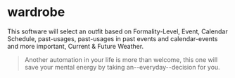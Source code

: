 # wardrobe

This software will select an outfit based on Formality-Level, Event, Calendar Schedule, past-usages, past-usages in past events and calendar-events and more important, Current & Future Weather.

> Another automation in your life is more than welcome, this one will save your mental energy by taking an--everyday--decision for you.
